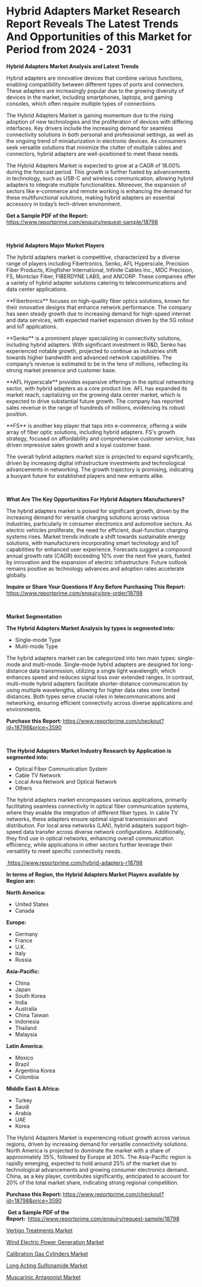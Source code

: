 <p><h1>Hybrid Adapters Market Research Report Reveals The Latest Trends And Opportunities of this Market for Period from 2024 - 2031</h1></p><p><strong>Hybrid Adapters Market Analysis and Latest Trends</strong></p>
<p><p>Hybrid adapters are innovative devices that combine various functions, enabling compatibility between different types of ports and connectors. These adapters are increasingly popular due to the growing diversity of devices in the market, including smartphones, laptops, and gaming consoles, which often require multiple types of connections.</p><p>The Hybrid Adapters Market is gaining momentum due to the rising adoption of new technologies and the proliferation of devices with differing interfaces. Key drivers include the increasing demand for seamless connectivity solutions in both personal and professional settings, as well as the ongoing trend of miniaturization in electronic devices. As consumers seek versatile solutions that minimize the clutter of multiple cables and connectors, hybrid adapters are well-positioned to meet these needs.</p><p>The Hybrid Adapters Market is expected to grow at a CAGR of 18.00% during the forecast period. This growth is further fueled by advancements in technology, such as USB-C and wireless communication, allowing hybrid adapters to integrate multiple functionalities. Moreover, the expansion of sectors like e-commerce and remote working is enhancing the demand for these multifunctional solutions, making hybrid adapters an essential accessory in today’s tech-driven environment.</p></p>
<p><strong>Get a Sample PDF of the Report:&nbsp;</strong> <a href="https://www.reportprime.com/enquiry/request-sample/18798?utm_campaign=41&utm_medium=2&utm_source=Github&utm_content=ia&utm_term=22112024&utm_id=hybrid-adapters">https://www.reportprime.com/enquiry/request-sample/18798</a></p>
<p>&nbsp;</p>
<p><strong>Hybrid Adapters Major Market Players</strong></p>
<p><p>The hybrid adapters market is competitive, characterized by a diverse range of players including Fibertronics, Senko, AFL Hyperscale, Precision Fiber Products, Kingfisher International, Infinite Cables Inc., MDC Precision, FS, Montclair Fiber, FIBERDYNE LABS, and ANCORP. These companies offer a variety of hybrid adapter solutions catering to telecommunications and data center applications.</p><p>**Fibertronics** focuses on high-quality fiber optics solutions, known for their innovative designs that enhance network performance. The company has seen steady growth due to increasing demand for high-speed internet and data services, with expected market expansion driven by the 5G rollout and IoT applications.</p><p>**Senko** is a prominent player specializing in connectivity solutions, including hybrid adapters. With significant investment in R&D, Senko has experienced notable growth, projected to continue as industries shift towards higher bandwidth and advanced network capabilities. The company’s revenue is estimated to be in the tens of millions, reflecting its strong market presence and customer base.</p><p>**AFL Hyperscale** provides expansive offerings in the optical networking sector, with hybrid adapters as a core product line. AFL has expanded its market reach, capitalizing on the growing data center market, which is expected to drive substantial future growth. The company has reported sales revenue in the range of hundreds of millions, evidencing its robust position.</p><p>**FS** is another key player that taps into e-commerce, offering a wide array of fiber optic solutions, including hybrid adapters. FS's growth strategy, focused on affordability and comprehensive customer service, has driven impressive sales growth and a loyal customer base.</p><p>The overall hybrid adapters market size is projected to expand significantly, driven by increasing digital infrastructure investments and technological advancements in networking. The growth trajectory is promising, indicating a buoyant future for established players and new entrants alike.</p></p>
<p>&nbsp;</p>
<p><strong>What Are The Key Opportunities For Hybrid Adapters Manufacturers?</strong></p>
<p><p>The hybrid adapters market is poised for significant growth, driven by the increasing demand for versatile charging solutions across various industries, particularly in consumer electronics and automotive sectors. As electric vehicles proliferate, the need for efficient, dual-function charging systems rises. Market trends indicate a shift towards sustainable energy solutions, with manufacturers incorporating smart technology and IoT capabilities for enhanced user experience. Forecasts suggest a compound annual growth rate (CAGR) exceeding 10% over the next five years, fueled by innovation and the expansion of electric infrastructure. Future outlook remains positive as technology advances and adoption rates accelerate globally.</p></p>
<p><strong>Inquire or Share Your Questions If Any Before Purchasing This Report:</strong> <a href="https://www.reportprime.com/enquiry/pre-order/18798?utm_campaign=41&utm_medium=2&utm_source=Github&utm_content=ia&utm_term=22112024&utm_id=hybrid-adapters">https://www.reportprime.com/enquiry/pre-order/18798</a></p>
<p>&nbsp;</p>
<p><strong>Market Segmentation</strong></p>
<p><strong>The Hybrid Adapters Market Analysis by types is segmented into:</strong></p>
<p><ul><li>Single-mode Type</li><li>Multi-mode Type</li></ul></p>
<p><p>The hybrid adapters market can be categorized into two main types: single-mode and multi-mode. Single-mode hybrid adapters are designed for long-distance data transmission, utilizing a single light wavelength, which enhances speed and reduces signal loss over extended ranges. In contrast, multi-mode hybrid adapters facilitate shorter-distance communication by using multiple wavelengths, allowing for higher data rates over limited distances. Both types serve crucial roles in telecommunications and networking, ensuring efficient connectivity across diverse applications and environments.</p></p>
<p><strong>Purchase this Report:&nbsp;</strong><a href="https://www.reportprime.com/checkout?id=18798&price=3590&utm_campaign=41&utm_medium=2&utm_source=Github&utm_content=ia&utm_term=22112024&utm_id=hybrid-adapters">https://www.reportprime.com/checkout?id=18798&price=3590</a></p>
<p>&nbsp;</p>
<p><strong>The Hybrid Adapters Market Industry Research by Application is segmented into:</strong></p>
<p><ul><li>Optical Fiber Communication System</li><li>Cable TV Network</li><li>Local Area Network and Optical Network</li><li>Others</li></ul></p>
<p><p>The hybrid adapters market encompasses various applications, primarily facilitating seamless connectivity in optical fiber communication systems, where they enable the integration of different fiber types. In cable TV networks, these adapters ensure optimal signal transmission and distribution. For local area networks (LAN), hybrid adapters support high-speed data transfer across diverse network configurations. Additionally, they find use in optical networks, enhancing overall communication efficiency, while applications in other sectors further leverage their versatility to meet specific connectivity needs.</p></p>
<p><a href="https://www.reportprime.com/hybrid-adapters-r18798?utm_campaign=41&utm_medium=2&utm_source=Github&utm_content=ia&utm_term=22112024&utm_id=hybrid-adapters">&nbsp;https://www.reportprime.com/hybrid-adapters-r18798</a></p>
<p><strong>In terms of Region, the Hybrid Adapters Market Players available by Region are:</strong></p>
<p>
    <p> <strong> North America: </strong>
        <ul>
            <li>United States</li>
            <li>Canada</li>
        </ul>
        </p> 
    <p> <strong> Europe: </strong>
        <ul>
            <li>Germany</li>
            <li>France</li>
            <li>U.K.</li>
            <li>Italy</li>
            <li>Russia</li>
        </ul>
        </p> 
    <p> <strong> Asia-Pacific: </strong>
        <ul>
            <li>China</li>
            <li>Japan</li>
            <li>South Korea</li>
            <li>India</li>
            <li>Australia</li>
            <li>China Taiwan</li>
            <li>Indonesia</li>
            <li>Thailand</li>
            <li>Malaysia</li>
        </ul>
        </p> 
    <p> <strong> Latin America: </strong>
        <ul>
            <li>Mexico</li>
            <li>Brazil</li>
            <li>Argentina Korea</li>
            <li>Colombia</li>
        </ul>
        </p> 
    <p> <strong> Middle East & Africa: </strong>
        <ul>
            <li>Turkey</li>
            <li>Saudi</li>
            <li>Arabia</li>
            <li>UAE</li>
            <li>Korea</li>
        </ul>
    </p>
    </p>
<p><p>The Hybrid Adapters Market is experiencing robust growth across various regions, driven by increasing demand for versatile connectivity solutions. North America is projected to dominate the market with a share of approximately 35%, followed by Europe at 30%. The Asia-Pacific region is rapidly emerging, expected to hold around 25% of the market due to technological advancements and growing consumer electronics demand. China, as a key player, contributes significantly, anticipated to account for 20% of the total market share, indicating strong regional competition.</p></p>
<p><strong>Purchase this Report: </strong><a href="https://www.reportprime.com/checkout?id=18798&price=3590&utm_campaign=41&utm_medium=2&utm_source=Github&utm_content=ia&utm_term=22112024&utm_id=hybrid-adapters">https://www.reportprime.com/checkout?id=18798&price=3590</a></p>
<p>&nbsp;<strong>Get a Sample PDF of the Report:&nbsp;&nbsp;</strong><a href="https://www.reportprime.com/enquiry/request-sample/18798?utm_campaign=41&utm_medium=2&utm_source=Github&utm_content=ia&utm_term=22112024&utm_id=hybrid-adapters">https://www.reportprime.com/enquiry/request-sample/18798</a></p>
<p><strong></strong></p>
<p><p><a href="https://www.linkedin.com/pulse/analysisofthevertigo-treatments-market-withcagrof119anticipatedfrom2024to2031-mxhge?utm_campaign=41&utm_medium=2&utm_source=Github&utm_content=ia&utm_term=22112024&utm_id=hybrid-adapters">Vertigo Treatments Market</a></p><p><a href="https://www.linkedin.com/pulse/wind-electric-power-generation-market-size-growth-expected-sc4ve?utm_campaign=41&utm_medium=2&utm_source=Github&utm_content=ia&utm_term=22112024&utm_id=hybrid-adapters">Wind Electric Power Generation Market</a></p><p><a href="https://github.com/RunaHaque64/Market-Research-Report-List-1/blob/main/calibration-gas-cylinders-market.md?utm_campaign=41&utm_medium=2&utm_source=Github&utm_content=ia&utm_term=22112024&utm_id=hybrid-adapters">Calibration Gas Cylinders Market</a></p><p><a href="https://issuu.com/reportprime-2/docs/long-acting-sulfonamide-market-size_6e373ce7844ef7?utm_campaign=41&utm_medium=2&utm_source=Github&utm_content=ia&utm_term=22112024&utm_id=hybrid-adapters">Long Acting Sulfonamide Market</a></p><p><a href="https://issuu.com/reportprime-2/docs/muscarinic-antagonist-market-size-2_ae31048dadd4a7?utm_campaign=41&utm_medium=2&utm_source=Github&utm_content=ia&utm_term=22112024&utm_id=hybrid-adapters">Muscarinic Antagonist Market</a></p></p>